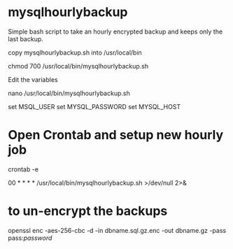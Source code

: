 # mysqlhourlybackup
Simple bash script to take an hourly encrypted backup and keeps only the last backup.

copy mysqlhourlybackup.sh into /usr/local/bin

chmod 700 /usr/local/bin/mysqlhourlybackup.sh


Edit the variables 

nano /usr/local/bin/mysqlhourlybackup.sh

set MSQL_USER
set MYSQL_PASSWORD
set MYSQL_HOST

# Open Crontab and setup new hourly job #

crontab -e

00 * * * * /usr/local/bin/mysqlhourlybackup.sh >/dev/null 2>&


# to un-encrypt the backups #

openssl enc -aes-256-cbc -d -in dbname.sql.gz.enc -out dbname.gz -pass pass:*password*

